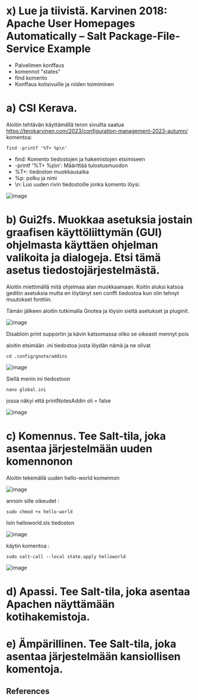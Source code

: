 # x) Lue ja tiivistä. Karvinen 2018: Apache User Homepages Automatically – Salt Package-File-Service Example

- Palvelimen konffaus
- komennot "states"
- find komento
- Konffaus kotisivuille ja niiden toimiminen


# a) CSI Kerava.

Aloitin tehtävän käyttämällä teron sivuilta saatua https://terokarvinen.com/2023/configuration-management-2023-autumn/ komentoa: 

    find -printf '%T+ %p\n'

- find: Komento tiedostojen ja hakemistojen etsimiseen
- -printf '%T+ %p\n': Määrittää tulostusmuodon
- %T+: tiedoston muokkausaika
- %p: polku ja nimi
- \n: Luo uuden rivin tiedostoille jonka komento löysi.

![image](https://github.com/SakuKarp/Palvelinten.Hallinta/assets/148875105/491ce91b-576a-4094-87de-133c19f4cc79)


# b) Gui2fs. Muokkaa asetuksia jostain graafisen käyttöliittymän (GUI) ohjelmasta käyttäen ohjelman valikoita ja dialogeja. Etsi tämä asetus tiedostojärjestelmästä.

Aloitin miettimällä mitä ohjelmaa alan muokkaamaan. Koitin aluksi katsoa geditin asetuksia mutta en löytänyt sen conffi tiedostoa kun olin tehnyt muutokset fonttiin.

 Tämän jälkeen aloitin tutkimalla Gnotea ja löysin sieltä asetukset ja pluginit.

 ![image](https://github.com/SakuKarp/Palvelinten.Hallinta/assets/148875105/3b4f62e2-5e06-41bb-9f71-ee0340df5d8e)

 Disabloin print supportin ja kävin katsomassa oliko se oikeasti mennyt pois 


aloitin etsimään .ini tiedostoa josta löydän nämä ja ne olivat 

    cd .config/gnote/addins

![image](https://github.com/SakuKarp/Palvelinten.Hallinta/assets/148875105/a714d950-41ff-49ee-b47e-549ea2093b05)


Siellä menin ini tiedostoon 

    nano global.ini

jossa näkyi että printNotesAddin oli = false

![image](https://github.com/SakuKarp/Palvelinten.Hallinta/assets/148875105/8abdc9a2-3d37-4e67-8b50-21c5e90b5131)



# c) Komennus. Tee Salt-tila, joka asentaa järjestelmään uuden komennonon


Aloitin tekemällä uuden hello-world komennon

![image](https://github.com/SakuKarp/Palvelinten.Hallinta/assets/148875105/088f39c2-a226-4f1d-bafc-61dfeb255d2a)


annoin sille oikeudet :

    sudo chmod +x hello-world

loin helloworld.sls tiedoston

![image](https://github.com/SakuKarp/Palvelinten.Hallinta/assets/148875105/f0692877-c431-4504-aaee-53fcfa7be2f6)

käytin komentoa : 

    sudo salt-call --local state.apply helloworld


![image](https://github.com/SakuKarp/Palvelinten.Hallinta/assets/148875105/12deeee8-10bc-4080-90d0-02a8863ce304)















# d) Apassi. Tee Salt-tila, joka asentaa Apachen näyttämään kotihakemistoja.




# e) Ämpärillinen. Tee Salt-tila, joka asentaa järjestelmään kansiollisen komentoja.

## References

